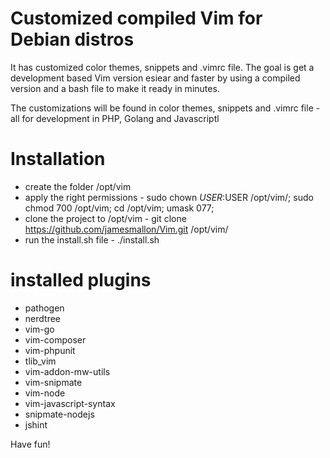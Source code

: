 # Customized compiled Vim for Debian distros
It has customized color themes, snippets and .vimrc file. The goal is get a development based Vim version esiear and faster by using a compiled version and a bash file to make it ready in minutes. 

The customizations will be found in color themes, snippets and .vimrc file - all for development in PHP, Golang and Javascriptl

# Installation

- create the folder /opt/vim 
- apply the right permissions - sudo chown $USER:$USER /opt/vim/; sudo chmod 700 /opt/vim; cd /opt/vim; umask 077;
- clone the project to /opt/vim - git clone https://github.com/jamesmallon/Vim.git /opt/vim/
- run the install.sh file - ./install.sh

# installed plugins
- pathogen
- nerdtree
- vim-go
- vim-composer
- vim-phpunit
- tlib_vim
- vim-addon-mw-utils
- vim-snipmate
- vim-node
- vim-javascript-syntax
- snipmate-nodejs
- jshint

Have fun!

